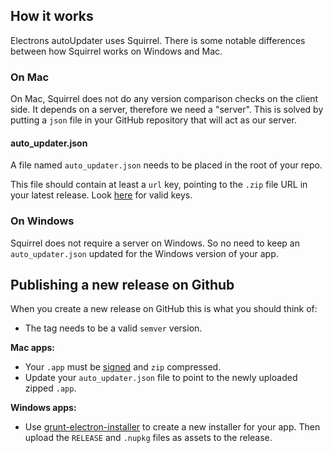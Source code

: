 ## How it works
Electrons autoUpdater uses Squirrel. There is some notable differences between how Squirrel works on Windows and Mac.

### On Mac
On Mac, Squirrel does not do any version comparison checks on the client side.
It depends on a server, therefore we need a "server". This is solved by putting a `json` file in your GitHub repository that will act as our server.

#### auto_updater.json
A file named `auto_updater.json` needs to be placed in the root of your repo.

This file should contain at least a `url` key, pointing to the `.zip` file URL in your latest release.
Look [here](https://github.com/Squirrel/Squirrel.Mac#update-json-format) for valid keys.

### On Windows
Squirrel does not require a server on Windows. So no need to keep an `auto_updater.json` updated for the Windows version of your app.


## Publishing a new release on Github
When you create a new release on GitHub this is what you should think of:

- The tag needs to be a valid `semver` version.

**Mac apps:**
- Your `.app` must be [signed](https://github.com/atom/electron/blob/master/docs/api/auto-updater.md#auto-updater) and `zip` compressed.
- Update your `auto_updater.json` file to point to the newly uploaded zipped `.app`.

**Windows apps:**
- Use [grunt-electron-installer](https://github.com/atom/grunt-electron-installer) to create a new installer for your app. Then upload the `RELEASE` and `.nupkg` files as assets to the release.
